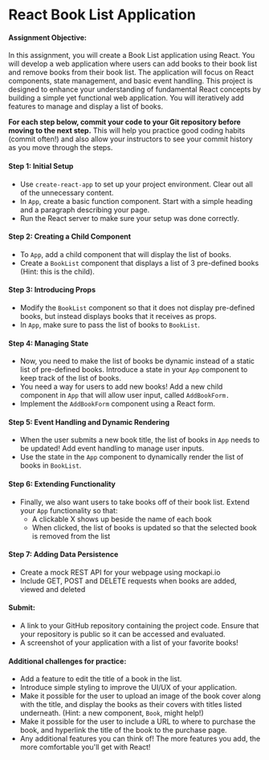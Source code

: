 # React Book List Application

#### **Assignment Objective:**

In this assignment, you will create a Book List application using React. You will develop a web application where users can add books to their book list and remove books from their book list. The application will focus on React components, state management, and basic event handling. This project is designed to enhance your understanding of fundamental React concepts by building a simple yet functional web application. You will iteratively add features to manage and display a list of books.

**For each step below, commit your code to your Git repository before moving to the next step.** This will help you practice good coding habits (commit often!) and also allow your instructors to see your commit history as you move through the steps.

#### **Step 1: Initial Setup**

- Use `create-react-app` to set up your project environment. Clear out all of the unnecessary content.
- In `App`, create a basic function component. Start with a simple heading and a paragraph describing your page.
- Run the React server to make sure your setup was done correctly.

#### **Step 2: Creating a Child Component**

- To `App`, add a child component that will display the list of books.
- Create a `BookList` component that displays a list of 3 pre-defined books (Hint: this is the child).

#### **Step 3: Introducing Props**

- Modify the `BookList` component so that it does not display pre-defined books, but instead displays books that it receives as props.
- In `App`, make sure to pass the list of books to `BookList`.

#### **Step 4: Managing State**

- Now, you need to make the list of books be dynamic instead of a static list of pre-defined books. Introduce a state in your `App` component to keep track of the list of books.
- You need a way for users to add new books! Add a new child component in `App` that will allow user input, called `AddBookForm.`
- Implement the `AddBookForm` component using a React form.

#### **Step 5: Event Handling and Dynamic Rendering**

- When the user submits a new book title, the list of books in `App` needs to be updated! Add event handling to manage user inputs.
- Use the state in the `App` component to dynamically render the list of books in `BookList`.

#### **Step 6: Extending Functionality**

- Finally, we also want users to take books off of their book list. Extend your `App` functionality so that:
  - A clickable X shows up beside the name of each book
  - When clicked, the list of books is updated so that the selected book is removed from the list

#### **Step 7: Adding Data Persistence**

- Create a mock REST API for your webpage using mockapi.io
- Include GET, POST and DELETE requests when books are added, viewed and deleted

#### **Submit:**

- A link to your GitHub repository containing the project code. Ensure that your repository is public so it can be accessed and evaluated.
- A screenshot of your application with a list of your favorite books!

#### **Additional challenges for practice:**

- Add a feature to edit the title of a book in the list.
- Introduce simple styling to improve the UI/UX of your application.
- Make it possible for the user to upload an image of the book cover along with the title, and display the books as their covers with titles listed underneath. (Hint: a new component, `Book`, might help!)
- Make it possible for the user to include a URL to where to purchase the book, and hyperlink the title of the book to the purchase page.
- Any additional features you can think of! The more features you add, the more comfortable you'll get with React!
